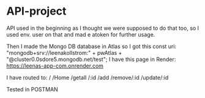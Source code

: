 # API-project
API used in the beginning as I thought we were supposed to do that too, so I used env. user on that and mad e atoken for further usage.

Then I made the Mongo DB database in Atlas so I got this const uri: "mongodb+srv://leenakollstrom:" + pwAtlas + "@cluster0.0sdore5.mongodb.net/test";
I have this page in Render: https://leenas-app-com.onrender.com

I have routed to:
/  /Home  /getall  /:id  /add  /remove/:id  /update/:id

Tested in POSTMAN
